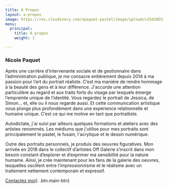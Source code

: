 ```yaml
---
title: À Propos
layout: a-propos
image: https://res.cloudinary.com/npaquet-pastel/image/upload/v1542855158/autoportrait.jpg
menu:
  principal:
    title: À propos
    weight: 1

---
```

### Nicole Paquet

Après une carrière d’intervenante sociale et de gestionnaire dans l’administration publique, je me consacre entièrement depuis 2014 à ma passion pour l’art du portrait réaliste. C’est ma manière de rendre hommage à la beauté des gens et à leur différence. J'accorde une attention particulière au regard et aux traits forts du visage par lesquels émerge l’empreinte unique de l’identité. Vous regardez le portrait de Jessica, de Simon… et, elle ou il nous regarde aussi. Et cette communication artistique nous plonge plus profondément dans une expérience relationnelle et humaine unique. C’est ce qui me motive en tant que portraitiste.

Autodictate, j'ai suivi par ailleurs quelques formations et ateliers avec des artistes renommés. Les médiums que j'utilise pour mes portraits sont principalement le pastel, le fusain, l'acrylique et le dessin numérique.

Outre des portraits personnels, je produis des oeuvres figuratives. Mon arrivée en 2018 dans le collectif d’artistes Off Galerie s’inscrit dans mon besoin constant d’explorer et d’exprimer ma sensibilité pour la nature humaine. Ainsi, je crée maintenant pour les fans de la galerie des oeuvres, lesquelles oscillent entre l’impressionnisme et le réalisme avec un traitement nettement contemporain et expressif.

[Contactez moi](/contact/){: .btn.main-btn}